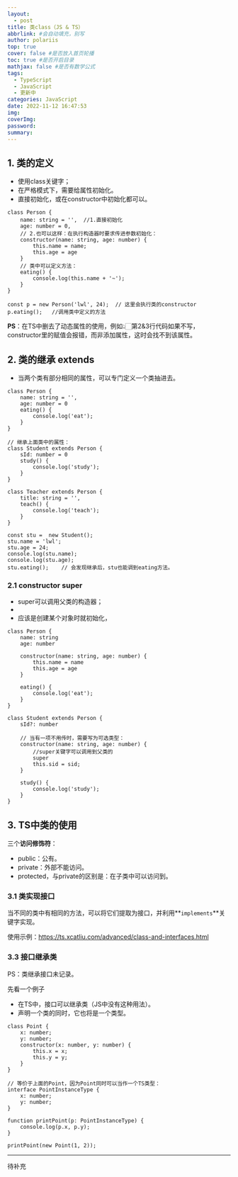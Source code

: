 ```yaml
---
layout:
  - post
title: 类class（JS & TS）
abbrlink: #会自动填充，别写
author: polariis
top: true
cover: false #是否放入首页轮播
toc: true #是否开启目录
mathjax: false #是否有数学公式
tags:
  - TypeScript
  - JavaScript
  - 更新中
categories: JavaScript
date: 2022-11-12 16:47:53
img:
coverImg:
password:
summary:
---
```




## 1. 类的定义

- 使用class关键字；
- 在严格模式下，需要给属性初始化。
- 直接初始化，或在constructor中初始化都可以。

```
class Person {
    name: string = '',  //1.直接初始化
    age: number = 0,
    // 2.也可以这样：在执行构造器时要求传进参数初始化：
    constructor(name: string, age: number) {
        this.name = name;
        this.age = age    
    }
    // 类中可以定义方法：
    eating() {
        console.log(this.name + '~');
    }
}

const p = new Person('lwl', 24);  // 这里会执行类的constructor
p.eating();   //调用类中定义的方法
```

**PS**：在TS中删去了动态属性的使用，例如👆🏻第2&3行代码如果不写，constructor里的赋值会报错，而非添加属性，这时会找不到该属性。





## 2. 类的继承 extends

- 当两个类有部分相同的属性，可以专门定义一个类抽进去。

```
class Person {
    name: string = '',
    age: number = 0
    eating() {
        console.log('eat');    
    }
}

// 继承上面类中的属性：
class Student extends Person {
    sId: number = 0
    study() {
        console.log('study');    
    }
}

class Teacher extends Person {
    title: string = '',
    teach() {
        console.log('teach');
    }
}

const stu =  new Student();
stu.name = 'lwl';
stu.age = 24;
console.log(stu.name);
console.log(stu.age);
stu.eating();    // 会发现继承后，stu也能调到eating方法。
```



### 2.1 constructor super

- super可以调用父类的构造器；
- 
- 应该是创建某个对象时就初始化，

```
class Person {
    name: string
    age: number
    
    constructor(name: string, age: number) {
        this.name = name
        this.age = age    
    }
    
    eating() {
        console.log('eat');    
    }
}

class Student extends Person {
    sId?: number
    
    // 当有一项不用传时，需要写为可选类型：
    constructor(name: string, age: number) {
        //super关键字可以调用到父类的
        super
        this.sid = sid;    
    }
    
    study() {
        console.log('study');    
    }
}

```





## 3. TS中类的使用

三个**访问修饰符**：

- public：公有。
- private：外部不能访问。
- protected，与private的区别是：在子类中可以访问到。



### 3.1 类实现接口

当不同的类中有相同的方法，可以将它们提取为接口，并利用**`implements`**关键字实现。

使用示例：https://ts.xcatliu.com/advanced/class-and-interfaces.html



### 3.3 接口继承类

PS：类继承接口未记录。

先看一个例子

- 在TS中，接口可以继承类（JS中没有这种用法）。
- 声明一个类的同时，它也将是一个类型。

```
class Point {
    x: number;
    y: number;
    constructor(x: number, y: number) {
        this.x = x;
        this.y = y;
    }
}

// 等价于上面的Point，因为Point同时可以当作一个TS类型：
interface PointInstanceType {
    x: number;
    y: number;
}

function printPoint(p: PointInstanceType) {
    console.log(p.x, p.y);
}

printPoint(new Point(1, 2));
```



------

待补充
